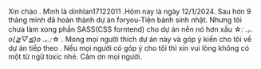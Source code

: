 Xin chào . Mình là dinhlan17122011 .Hôm nay là ngày 12/1/2024. Sau hơn 9 thàng mình đã hoàn thành dự án foryou-Tiện bánh sinh nhật. Nhưng tôi chưa làm xong phần SASS(CSS forntend) cho dự án
nền nó hơn xầu ☆*: .｡. o(≧▽≦)o .｡.:*☆ . Mong mọi người thích dự án này và góp ý kiến cho tôi về dự án tiếp theo . Nều mọi người có góp ý cho tôi thì xin vui lòng
không có một từ ngữ toxic nhé. Cảm ơn mọi người.
